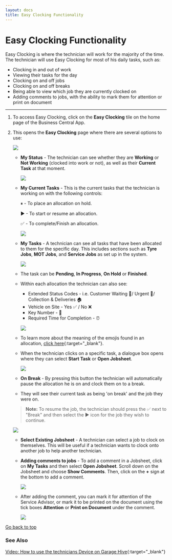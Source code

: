 ```yaml
---
layout: docs
title: Easy Clocking Functionality 
---
```


<a name="top"></a>

# Easy Clocking Functionality
Easy Clocking is where the technician will work for the majority of the time. The technician will use Easy Clocking for most of his daily tasks, such as:

   * Clocking in and out of work
   * Viewing their tasks for the day
   * Clocking on and off jobs
   * Clocking on and off breaks
   * Being able to view which job they are currently clocked on
   * Adding comments to jobs, with the ability to mark them for attention or print on document

___

1. To access Easy Clocking, click on the **Easy Clocking** tile on the home page of the Business Central App.
2. This opens the **Easy Clocking** page where there are several options to use:

      ![](media/garagehive-easy-clocking1.png)



   - **My Status** - The technician can see whether they are **Working** or **Not Working** (clocked into work or not), as well as their **Current Task** at that moment.

      ![](media/garagehive-easy-clocking2.png)

   - **My Current Tasks** - This is the current tasks that the technician is working on with the following controls:

      ⏸ - To place an allocation on hold. 

      ▶ - To start or resume an allocation. 

      ✅ - To complete/Finish an allocation. 

      ![](media/garagehive-easy-clocking3.png)

   - **My Tasks** - A technician can see all tasks that have been allocated to them for the specific day. This includes sections such as **Tyre Jobs**, **MOT Jobs**, and **Service Jobs** as set up in the system.

      ![](media/garagehive-easy-clocking7.png)

   - The task can be **Pending**, **In Progress**, **On Hold** or **Finished**.   
   - Within each allocation the technician can also see: 
      * Extended Status Codes - i.e. Customer Waiting 🙋‍/ Urgent 🚩/ Collection & Deliveries 🏠
      * Vehicle on Site - Yes ✅ / No ❌
      * Key Number - 🔑
      * Required Time for Completion - ⏰

      ![](media/garagehive-easy-clocking4.png)

   - To learn more about the meaning of the emojis found in an allocation, [click here](garagehive-understanding-the-schedule.html#understanding-the-emojis-in-an-allocation){:target="_blank"}.
   - When the technician clicks on a specific task, a dialogue box opens where they can select **Start Task** or **Open Jobsheet**. 

      ![](media/garagehive-easy-clocking5.png)

   - **On Break** - By pressing this button the technician will automatically pause the allocation he is on and clock them on to a break. 
   - They will see their current task as being 'on break' and the job they were on.
      
   > **Note:** To resume the job, the technician should press the ✅ next to "Break" and then select the ▶ icon for the job they wish to continue. 

      ![](media/garagehive-easy-clocking6.png)

   - **Select Existing Jobsheet** - A technician can select a job to clock on themselves. This will be useful if a technician wants to clock onto another job to help another technician.
   - **Adding comments to jobs** - To add a comment in a Jobsheet, click on **My Tasks** and then select **Open Jobsheet**. Scroll down on the Jobsheet and choose **Show Comments**. Then, click on the **+** sign at the bottom to add a comment.

      ![](media/garagehive-easy-clocking8.png)

   - After adding the comment, you can mark it for attention of the Service Advisor, or mark it to be printed on the document using the tick boxes **Attention** or **Print on Document** under the comment.

      ![](media/garagehive-easy-clocking9.png)




[Go back to top](#top)

### **See Also**

[Video: How to use the technicians Device on Garage Hive](https://www.youtube.com/watch?v=FKGxkYSX8bs){:target="_blank"}



 






